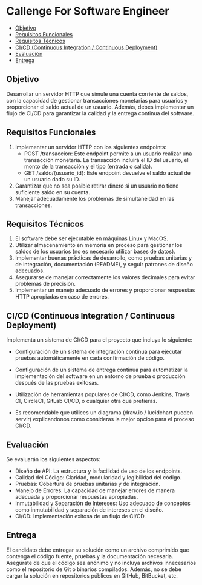 # Callenge For Software Engineer

* [Objetivo](#objetivo)
* [Requisitos Funcionales](#requisitos-funcionales)
* [Requisitos Técnicos](#requisitos-técnicos)
* [CI/CD (Continuous Integration / Continuous Deployment)](#cicd-continuous-integration-continuous-deployment)
* [Evaluación](#evaluación)
* [Entrega](#entrega)

<a name="objetivo"></a>
## Objetivo
Desarrollar un servidor HTTP que simule una cuenta corriente de saldos, con la capacidad de gestionar transacciones monetarias para usuarios y proporcionar el saldo actual de un usuario. Además, debes implementar un flujo de CI/CD para garantizar la calidad y la entrega continua del software.

<a name="requisitos-funcionales"></a>
## Requisitos Funcionales

1. Implementar un servidor HTTP con los siguientes endpoints:
   * POST /transaccion: Este endpoint permite a un usuario realizar una transacción monetaria. La transacción incluirá el ID del usuario, el monto de la transacción y el tipo (entrada o salida).
   * GET /saldo/{usuario_id}: Este endpoint devuelve el saldo actual de un usuario dado su ID.
2. Garantizar que no sea posible retirar dinero si un usuario no tiene suficiente saldo en su cuenta.
3. Manejar adecuadamente los problemas de simultaneidad en las transacciones.

<a name="requisitos-técnicos"></a>
## Requisitos Técnicos
1. El software debe ser ejecutable en máquinas Linux y MacOS.
2. Utilizar almacenamiento en memoria en proceso para gestionar los saldos de los usuarios (no es necesario utilizar bases de datos).
3. Implementar buenas prácticas de desarrollo, como pruebas unitarias y de integración, documentación (README), y seguir patrones de diseño adecuados.
4. Asegurarse de manejar correctamente los valores decimales para evitar problemas de precisión.
5. Implementar un manejo adecuado de errores y proporcionar respuestas HTTP apropiadas en caso de errores.

<a name="cicd-continuous-integration-continuous-deployment"></a>
## CI/CD (Continuous Integration / Continuous Deployment)
Implementa un sistema de CI/CD para el proyecto que incluya lo siguiente:

* Configuración de un sistema de integración continua para ejecutar pruebas automáticamente en cada confirmación de código.
* Configuración de un sistema de entrega continua para automatizar la implementación del software en un entorno de prueba o producción después de las pruebas exitosas.
* Utilización de herramientas populares de CI/CD, como Jenkins, Travis CI, CircleCI, GitLab CI/CD, o cualquier otra que prefieras.

* Es recomendable que utilices un diagrama (draw.io / lucidchart pueden servir) explicandonos como consideras la mejor opcion para el proceso CI/CD.
   
<a name="evaluación"></a>
## Evaluación
Se evaluarán los siguientes aspectos:

* Diseño de API: La estructura y la facilidad de uso de los endpoints.
* Calidad del Código: Claridad, modularidad y legibilidad del código.
* Pruebas: Cobertura de pruebas unitarias y de integración.
* Manejo de Errores: La capacidad de manejar errores de manera adecuada y proporcionar respuestas apropiadas.
* Inmutabilidad y Separación de Intereses: Uso adecuado de conceptos como inmutabilidad y separación de intereses en el diseño.
* CI/CD: Implementación exitosa de un flujo de CI/CD.

<a name="entrega"></a>
## Entrega

El candidato debe entregar su solución como un archivo comprimido que contenga el código fuente, pruebas y la documentación necesaria. Asegúrate de que el código sea anónimo y no incluya archivos innecesarios como el repositorio de Git o binarios compilados. Además, no se debe cargar la solución en repositorios públicos en GitHub, BitBucket, etc.
